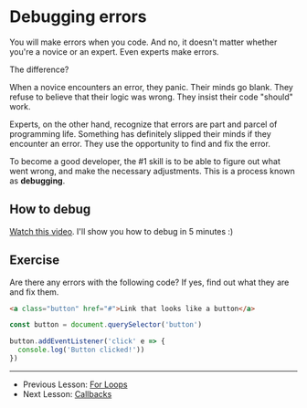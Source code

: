 # Debugging errors

You will make errors when you code. And no, it doesn't matter whether you're a novice or an expert. Even experts make errors.

The difference?

When a novice encounters an error, they panic. Their minds go blank. They refuse to believe that their logic was wrong. They insist their code "should" work.

Experts, on the other hand, recognize that errors are part and parcel of programming life. Something has definitely slipped their minds if they encounter an error. They use the opportunity to find and fix the error.

To become a good developer, the #1 skill is to be able to figure out what went wrong, and make the necessary adjustments. This is a process known as **debugging**.

## How to debug

[Watch this video](https://youtu.be/B6EZIEqO15w). I'll show you how to debug in 5 minutes :)

## Exercise

Are there any errors with the following code? If yes, find out what they are and fix them.

```html
<a class="button" href="#">Link that looks like a button</a>
```

```js
const button = document.querySelector('button')

button.addEventListener('click' e => {
  console.log('Button clicked!'))
})
```

---

- Previous Lesson: [For Loops](15.for-loops.md)
- Next Lesson: [Callbacks](17.callbacks.md)